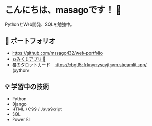 # こんにちは、masagoです！ 👋

PythonとWeb開発、SQLを勉強中。
## 🌸 ポートフォリオ
- https://github.com/masago432/web-portfolio
- [おみくじアプリ 🎴](https://masago432.github.io/omikuji-app/)  
- 猫のタロットカード　https://cbgtl5cfrknymyscyjtgvm.streamlit.app/ (python)

## 💡 学習中の技術
- Python
- Django
- HTML / CSS / JavaScript
- SQL
- Power BI
